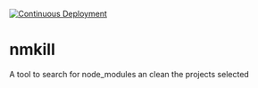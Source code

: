[![Continuous Deployment](https://github.com/yacosta738/nmkill/actions/workflows/cd.yml/badge.svg)](https://github.com/yacosta738/nmkill/actions/workflows/cd.yml)
# nmkill
A tool to search for node_modules an clean the projects selected
